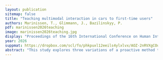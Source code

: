 ```yaml
---
layout: publication
sitemap: false
title: "Teaching multimodal interaction in cars to first-time users"
authors: Marinissen, T., Glimmann, J., Bazilinskyy, P.
pdf: marinissen2026teaching
image: marinissen2026teaching.jpg
display: "Proceedings of the 16th International Conference on Human Interaction & Emerging Technologies (IHIET-AI). Valencia, Spain"
year: 2026
suppmat: https://dropbox.com/scl/fo/phkpuxl12eeils4ylxlvx/AOZ-2nRVXgCOuVf3rugx0_A?rlkey=8oo0oc38hleyic8mxnabcl5ko
abstract: "This study explores three variations of a proactive method to teach multimodal gaze and gesture interactions to first-time users in the scenario of an SAE level 5 automated vehicle. The three variations differed in size, placement on the screen, and whether active user input was required to receive additional information. The results of a user study involving the gesture control prototype in a driving simulator (N = 30) show that the greatest variation was more effective in teaching, caused by significant differences in visibility ratings (p < 0.001), size (p < 0.001) and duration (p = 0.001) of the pop-ups. The results show no correlation between the measured effectiveness and the preference for a specific variation. Across all variations, participants are positive toward receiving proactive teaching from their car to learn new features. We conclude that proactively teaching users novel interaction methods has the potential to improve the user experience in future vehicles."
---
```

